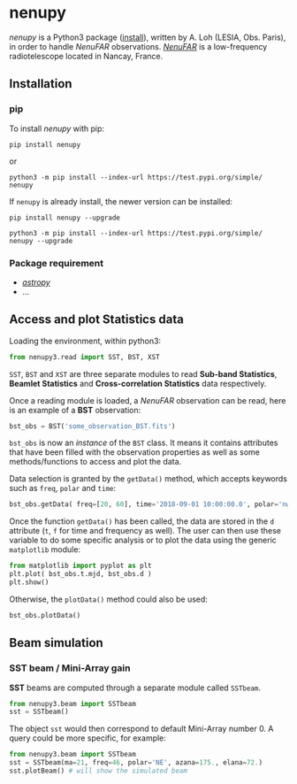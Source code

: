 # **nenupy**
*nenupy* is a Python3 package ([install](https://www.anaconda.com/download/)), written by A. Loh (LESIA, Obs. Paris), in order to handle *NenuFAR* observations.
[*NenuFAR*](https://nenufar.obs-nancay.fr) is a low-frequency radiotelescope located in Nancay, France.

## Installation
### pip
To install *nenupy* with pip:
```
pip install nenupy
```
or
```
python3 -m pip install --index-url https://test.pypi.org/simple/ nenupy
```

If `nenupy` is already install, the newer version can be installed:
```
pip install nenupy --upgrade
```
```
python3 -m pip install --index-url https://test.pypi.org/simple/ nenupy --upgrade
```

### Package requirement
* [*astropy*](http://www.astropy.org)
* ...

## Access and plot Statistics data
Loading the environment, within python3:
```python
from nenupy3.read import SST, BST, XST
```
`SST`, `BST` and `XST` are three separate modules to read **Sub-band Statistics**, **Beamlet Statistics** and **Cross-correlation Statistics** data respectively.

Once a reading module is loaded, a *NenuFAR* observation can be read, here is an example of a **BST** observation:
```python
bst_obs = BST('some_observation_BST.fits')
```
`bst_obs` is now an *instance* of the `BST` class. It means it contains attributes that have been filled with the observation properties as well as some methods/functions to access and plot the data.

Data selection is granted by the `getData()` method, which accepts keywords such as `freq`, `polar` and `time`:
```python
bst_obs.getData( freq=[20, 60], time='2018-09-01 10:00:00.0', polar='nw' )
```

Once the function `getData()` has been called, the data are stored in the `d` attribute (`t`, `f` for time and frequency as well). The user can then use these variable to do some specific analysis or to plot the data using the generic `matplotlib` module:
```python
from matplotlib import pyplot as plt
plt.plot( bst_obs.t.mjd, bst_obs.d )
plt.show()
```
Otherwise, the `plotData()` method could also be used:
```python
bst_obs.plotData()
```

## Beam simulation

### SST beam / Mini-Array gain
**SST** beams are computed through a separate module called `SSTbeam`.
```python
from nenupy3.beam import SSTbeam
sst = SSTbeam()
```
The object `sst` would then correspond to default Mini-Array number 0.
A query could be more specific, for example:
```python
from nenupy3.beam import SSTbeam
sst = SSTbeam(ma=21, freq=46, polar='NE', azana=175., elana=72.)
sst.plotBeam() # will show the simulated beam
```
